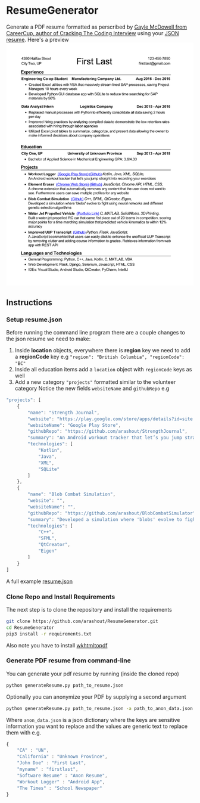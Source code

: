 # ResumeGenerator
Generate a PDF resume formatted as perscribed by [Gayle McDowell from CareerCup, author of Cracking The Coding Interview](https://www.careercup.com/resume)
using your [JSON resume](https://jsonresume.org/schema/).
Here's a preview ![preview of resume generated](preview_resume.png)
## Instructions

### Setup resume.json

Before running the command line program there are a couple changes to the json resume we need to make:
1. Inside **location** objects, everywhere there is **region** key we need to add a **regionCode** key
e.g `"region": "British Columbia", "regionCode": "BC"`
2. Inside all education items add a `location` object with `regionCode` keys as well
3. Add a new category `"projects"` formatted similar to the volunteer category
Notice the new fields `websiteName` and `githubRepo`
e.g
```javascript
"projects": [
    {
        "name": "Strength Journal",
        "website": "https://play.google.com/store/apps/details?id=site.arashout.workoutnotebook",
        "websiteName": "Google Play Store",
        "githubRepo": "https://github.com/arashout/StrengthJournal",
        "summary": "An Android workout tracker that let’s you jump straight into recording your exercises",
        "technologies": [
            "Kotlin",
            "Java",
            "XML",
            "SQLite"
        ]
    },
    {
        "name": "Blob Combat Simulation",
        "website": "",
        "websiteName": "",
        "githubRepo": "https://github.com/arashout/BlobCombatSimulator",
        "summary": "Developed a simulation where 'blobs' evolve to fight using neural networks and different genetic selection algorithms",
        "technologies": [
            "C++",
            "SFML",
            "QtCreator",
            "Eigen"
        ]
    }
]
```
A full example [resume.json](resume.json)

### Clone Repo and Install Requirements
The next step is to clone the repository and install the requirements
```bash
git clone https://github.com/arashout/ResumeGenerator.git
cd ResumeGenerator
pip3 install -r requirements.txt
```
Also note you have to install [wkhtmltopdf](https://github.com/pdfkit/pdfkit/wiki/Installing-WKHTMLTOPDF)

### Generate PDF resume from command-line
You can generate your pdf resume by running (inside the cloned repo)
```bash
python generateResume.py path_to_resume.json
```
Optionally you can anonymize your PDF by supplying a second argument
```bash
python generateResume.py path_to_resume.json -a path_to_anon_data.json
```
Where `anon_data.json` is a json dictionary where the keys are sensitive information
you want to replace and the values are generic text to replace them with
e.g.
```javascript
{
    "CA" : "UN",
    "California" : "Unknown Province",
    "John Doe" : "First Last",
    "myname" : "firstlast",
    "Software Resume" : "Anon Resume",
    "Workout Logger" : "Android App",
    "The Times" : "School Newspaper"
}
```
